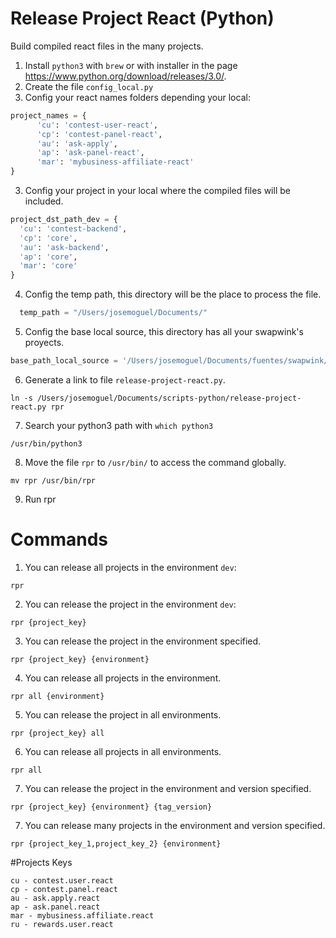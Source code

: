 # Release Project React (Python)

Build compiled react files in the many projects.

1. Install `python3` with `brew` or with installer in the page https://www.python.org/download/releases/3.0/.
2. Create the file `config_local.py`
2. Config your react names folders depending your local:

```python
project_names = {
      'cu': 'contest-user-react', 
      'cp': 'contest-panel-react',
      'au': 'ask-apply', 
      'ap': 'ask-panel-react', 
      'mar': 'mybusiness-affiliate-react'
}
```
3. Config your project in your local where the compiled files will be included.
```python
project_dst_path_dev = {
  'cu': 'contest-backend', 
  'cp': 'core',
  'au': 'ask-backend', 
  'ap': 'core', 
  'mar': 'core'
}
```
4. Config the temp path, this directory will be the place to process the file.
  
```python 
  temp_path = "/Users/josemoguel/Documents/"
```

5. Config the base local source, this directory has all your swapwink's proyects.
  
```python
base_path_local_source = '/Users/josemoguel/Documents/fuentes/swapwink/'
```
6. Generate a link to file `release-project-react.py`.
```
ln -s /Users/josemoguel/Documents/scripts-python/release-project-react.py rpr
```
7. Search your python3 path with `which python3`
```
/usr/bin/python3
```
8. Move the file `rpr` to `/usr/bin/` to access the command globally.
```
mv rpr /usr/bin/rpr
```
9. Run rpr

# Commands

1. You can release all projects in the environment `dev`:
```
rpr
```

2. You can release the project in the environment `dev`:
```
rpr {project_key}
```

3. You can release the project in the environment specified.
```
rpr {project_key} {environment}
```

4. You can release all projects in the environment.
```
rpr all {environment}
```

5. You can release the project in all environments.
```
rpr {project_key} all
```

6. You can release all projects in all environments.
```
rpr all
```

7. You can release the project in the environment and version specified.
```
rpr {project_key} {environment} {tag_version}
```

7. You can release many projects in the environment and version specified.
```
rpr {project_key_1,project_key_2} {environment}
```

#Projects Keys

```
cu - contest.user.react
cp - contest.panel.react
au - ask.apply.react
ap - ask.panel.react
mar - mybusiness.affiliate.react
ru - rewards.user.react
```




